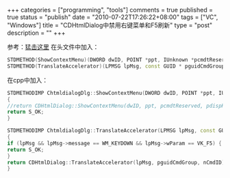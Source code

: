 +++
categories = ["programming", "tools"]
comments = true
published = true
status = "publish"
date = "2010-07-22T17:26:22+08:00"
tags = ["VC", "Windows"]
title = "CDHtmlDialog中禁用右键菜单和F5刷新"
type = "post"
description = ""
+++


参考：<a href="http://www.codeproject.com/KB/MFC/dhtmldialog.aspx?msg=2016381#xx2016381xx" target="_blank">猛击这里</a>
在头文件中加入：

```cpp
STDMETHOD(ShowContextMenu)(DWORD dwID, POINT *ppt, IUnknown *pcmdtReserved, IDispatch *pdispReserved);
STDMETHOD(TranslateAccelerator)(LPMSG lpMsg, const GUID * pguidCmdGroup, DWORD nCmdID);
```

在cpp中加入：

```cpp
STDMETHODIMP ChtmldialogDlg::ShowContextMenu(DWORD dwID, POINT *ppt, IUnknown *pcmdtReserved, IDispatch *pdispReserved)
{
//return CDHtmlDialog::ShowContextMenu(dwID, ppt, pcmdtReserved, pdispReserved);
return S_OK;
}

STDMETHODIMP ChtmldialogDlg::TranslateAccelerator(LPMSG lpMsg, const GUID * pguidCmdGroup, DWORD nCmdID)
{
if (lpMsg && lpMsg->message == WM_KEYDOWN && lpMsg->wParam == VK_F5) {
return S_OK;
}
return CDHtmlDialog::TranslateAccelerator(lpMsg, pguidCmdGroup, nCmdID);
}
```
<!--more-->